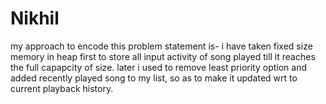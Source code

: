 # Nikhil
my approach to encode this problem statement is-
i have taken fixed size memory in heap first to store all input activity of song played till it reaches the full capapcity of size.
later i used to remove least priority option and added recently played song to my list,
so as to make it updated wrt to current playback history.
